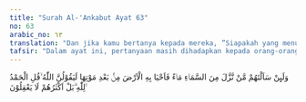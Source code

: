 ```yaml
---
title: "Surah Al-'Ankabut Ayat 63"
no: 63
arabic_no: ٦٣
translation: "Dan jika kamu bertanya kepada mereka, ”Siapakah yang menurunkan air dari langit lalu dengan (air) itu dihidupkannya bumi yang sudah mati?” Pasti mereka akan menjawab, ”Allah.” Katakanlah, ”Segala puji bagi Allah,” tetapi kebanyakan mereka tidak mengerti. "
tafsir: "Dalam ayat ini, pertanyaan masih dihadapkan kepada orang-orang musyrik Mekah. Mereka ditanya tentang siapa yang menurunkan air hujan dari langit, kemudian dengan air itu suburlah tanah yang selama ini tandus dan gersang? Apa jawaban mereka terhadap pertanyaan ini?\n\nPada ayat 61 di atas mereka telah menyatakan bahwa Allah-lah yang menjadikan langit dan bumi, serta menundukkan matahari dan bulan. Hal ini adalah suatu yang tidak perlu diperbincangkan lagi karena sesuai dengan akal pikiran yang benar dan ajaran agama yang dibawa Nabi Ibrahim, agama yang diakui sebagai agama mereka. Namun demikian, perbuatan mereka berlawanan dengan pernyataan yang mereka ucapkan. Inilah keanehan yang ada pada mereka. Maka dalam ayat 63 ini, Allah menerangkan bahwa kalau dihadapkan kepada mereka pertanyaan tersebut, mereka juga akan menjawab, \"Allah.\" \n\nDengan demikian jelaslah bahwa mereka mempercayai bahwa Allah-lah Pemilik semua yang ada di langit dan di bumi. Dialah yang mengendalikan segala sesuatu yang ada pada keduanya, seperti menurunkan hujan dari langit, kemudian dengan air hujan itu bumi menjadi subur dan menumbuhkan tanam-tanaman. Akan tetapi, kepercayaan mereka ini tidak melandasi amal perbuatan yang mereka lakukan setiap hari, karena mereka mempersekutukan Tuhan dengan berhala-berhala yang tidak mempunyai kekuasaan atau kekuatan apa pun. \n\nSekalipun orang-orang musyrik menyatakan pengakuan seperti di atas, namun kebanyakan mereka tidak mau memahami dan mengamalkan pengakuan itu. Mereka seakan-akan seperti orang bodoh yang tidak dapat mengerti hakikat pengakuan mereka. Hal yang demikian itu disebabkan oleh kesesatan dan kezaliman yang telah mengalahkan kebenaran. Apabila kebenaran itu dikemukakan kepada mereka, sekalipun pikiran dan naluri mereka menerimanya, tetapi hati mereka tidak menerimanya lagi. Bahkan mereka menuduh Nabi Muhammad telah menyihir mereka, sehingga mereka ragu terhadap kenyataan yang dilihat oleh mata dan pikiran mereka sendiri. Allah berfirman:\n\nTentulah mereka berkata, \"Sesungguhnya pandangan kamilah yang dikaburkan, bahkan kami adalah orang yang terkena sihir.\" (al-hijr/15: 15)\n\nPada ayat ini, Allah memerintahkan Nabi Muhammad supaya mengucapkan \"al-hamdulillah\". Perkataan ini diucapkan sebagai pernyataan syukur kepada Allah atas nikmat yang telah diberikan-Nya, yaitu tersingkapnya kebenaran dengan adanya pengakuan dan pernyataan kaum musyrik tentang keesaan Tuhan. Namun demikian, sekalipun mereka telah mengakui kekuasaan dan kemahapemurahan Allah, tetapi hati mereka masih tergantung pada berhala-berhala yang mereka sembah."
---
```

وَلَىِٕنْ سَاَلْتَهُمْ مَّنْ نَّزَّلَ مِنَ السَّمَاۤءِ مَاۤءً فَاَحْيَا بِهِ الْاَرْضَ مِنْۢ بَعْدِ مَوْتِهَا لَيَقُوْلُنَّ اللّٰهُ ۙقُلِ الْحَمْدُ لِلّٰهِ ۗبَلْ اَكْثَرُهُمْ لَا يَعْقِلُوْنَ ࣖ